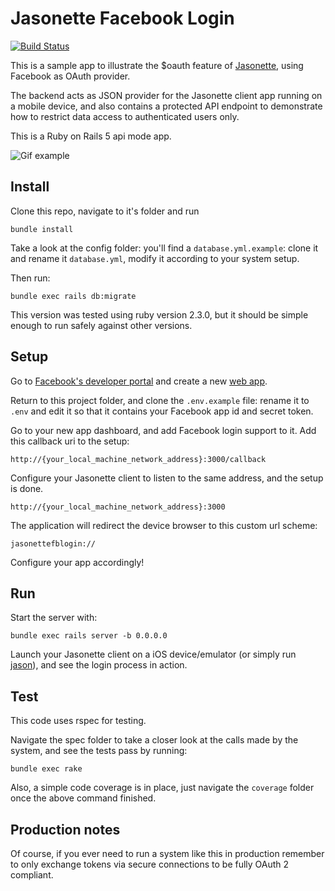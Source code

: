 # Jasonette Facebook Login

[![Build Status](https://travis-ci.org/snada/jasonette-facebook-login.svg?branch=master)](https://travis-ci.org/snada/jasonette-facebook-login)

This is a sample app to illustrate the $oauth feature of [Jasonette](http://jasonette.com/), using Facebook as OAuth provider.

The backend acts as JSON provider for the Jasonette client app running on a mobile device, and also contains a protected API endpoint to demonstrate how to restrict data access to authenticated users only.

This is a Ruby on Rails 5 api mode app.

![Gif example](public/jasonette-fb.gif)

## Install

Clone this repo, navigate to it's folder and run

```
bundle install
```

Take a look at the config folder: you'll find a `database.yml.example`: clone it and rename it `database.yml`, modify it according to your system setup.

Then run:

```
bundle exec rails db:migrate
```

This version was tested using ruby version 2.3.0, but it should be simple enough to run safely against other versions.

## Setup

Go to [Facebook's developer portal](https://developers.facebook.com/) and create a new [web app](https://developers.facebook.com/quickstarts/?platform=web).

Return to this project folder, and clone the `.env.example` file: rename it to `.env` and edit it so that it contains your Facebook app id and secret token.

Go to your new app dashboard, and add Facebook login support to it. Add this callback uri to the setup:

```
http://{your_local_machine_network_address}:3000/callback
```

Configure your Jasonette client to listen to the same address, and the setup is done.

```
http://{your_local_machine_network_address}:3000
```

The application will redirect the device browser to this custom url scheme:

```
jasonettefblogin://
```

Configure your app accordingly!

## Run

Start the server with:

```
bundle exec rails server -b 0.0.0.0
```

Launch your Jasonette client on a iOS device/emulator (or simply run [jason](https://jasonette.github.io/documentation/jason/)), and see the login process in action.

## Test

This code uses rspec for testing.

Navigate the spec folder to take a closer look at the calls made by the system, and see the tests pass by running:

```
bundle exec rake
```

Also, a simple code coverage is in place, just navigate the `coverage` folder once the above command finished.

## Production notes

Of course, if you ever need to run a system like this in production remember to only exchange tokens via secure connections to be fully OAuth 2 compliant.
